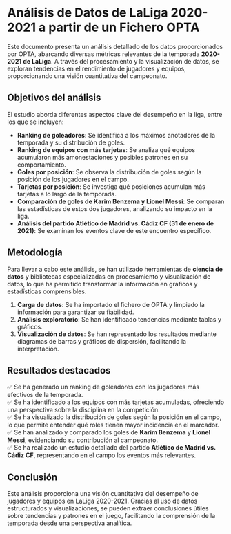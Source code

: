 # **Análisis de Datos de LaLiga 2020-2021 a partir de un Fichero OPTA**

Este documento presenta un análisis detallado de los datos proporcionados por OPTA, abarcando diversas métricas relevantes de la temporada **2020-2021 de LaLiga**. A través del procesamiento y la visualización de datos, se exploran tendencias en el rendimiento de jugadores y equipos, proporcionando una visión cuantitativa del campeonato.

## **Objetivos del análisis**
El estudio aborda diferentes aspectos clave del desempeño en la liga, entre los que se incluyen:

- **Ranking de goleadores**: Se identifica a los máximos anotadores de la temporada y su distribución de goles.
- **Ranking de equipos con más tarjetas**: Se analiza qué equipos acumularon más amonestaciones y posibles patrones en su comportamiento.
- **Goles por posición**: Se observa la distribución de goles según la posición de los jugadores en el campo.
- **Tarjetas por posición**: Se investiga qué posiciones acumulan más tarjetas a lo largo de la temporada.
- **Comparación de goles de Karim Benzema y Lionel Messi**: Se comparan las estadísticas de estos dos jugadores, analizando su impacto en la liga.
- **Análisis del partido Atlético de Madrid vs. Cádiz CF (31 de enero de 2021)**: Se examinan los eventos clave de este encuentro específico.

## **Metodología**
Para llevar a cabo este análisis, se han utilizado herramientas de **ciencia de datos** y bibliotecas especializadas en procesamiento y visualización de datos, lo que ha permitido transformar la información en gráficos y estadísticas comprensibles.

1. **Carga de datos**: Se ha importado el fichero de OPTA y limpiado la información para garantizar su fiabilidad.
2. **Análisis exploratorio**: Se han identificado tendencias mediante tablas y gráficos.
3. **Visualización de datos**: Se han representado los resultados mediante diagramas de barras y gráficos de dispersión, facilitando la interpretación.

## **Resultados destacados**
✅ Se ha generado un ranking de goleadores con los jugadores más efectivos de la temporada.  
✅ Se ha identificado a los equipos con más tarjetas acumuladas, ofreciendo una perspectiva sobre la disciplina en la competición.  
✅ Se ha visualizado la distribución de goles según la posición en el campo, lo que permite entender qué roles tienen mayor incidencia en el marcador.  
✅ Se han analizado y comparado los goles de **Karim Benzema** y **Lionel Messi**, evidenciando su contribución al campeonato.  
✅ Se ha realizado un estudio detallado del partido **Atlético de Madrid vs. Cádiz CF**, representando en el campo los eventos más relevantes.  

## **Conclusión**
Este análisis proporciona una visión cuantitativa del desempeño de jugadores y equipos en LaLiga 2020-2021. Gracias al uso de datos estructurados y visualizaciones, se pueden extraer conclusiones útiles sobre tendencias y patrones en el juego, facilitando la comprensión de la temporada desde una perspectiva analítica.
